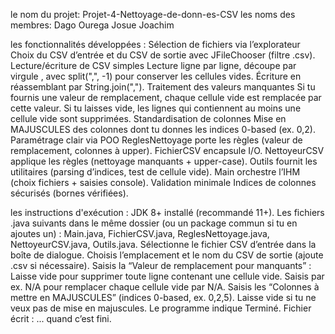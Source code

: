  le nom du projet:  Projet-4-Nettoyage-de-donn-es-CSV
les noms des membres: Dago Ourega
                      Josue Joachim



                      
les fonctionnalités développées : 
          Sélection de fichiers via l’explorateur
          Choix du CSV d’entrée et du CSV de sortie avec JFileChooser (filtre .csv).
          Lecture/écriture de CSV simples
          Lecture ligne par ligne, découpe par virgule , avec split(",", -1) pour conserver les cellules vides.
          Écriture en réassemblant par String.join(",").
          Traitement des valeurs manquantes
          Si tu fournis une valeur de remplacement, chaque cellule vide est remplacée par cette valeur.
          Si tu laisses vide, les lignes qui contiennent au moins une cellule vide sont supprimées.
          Standardisation de colonnes
          Mise en MAJUSCULES des colonnes dont tu donnes les indices 0-based (ex. 0,2).
          Paramétrage clair via POO
          ReglesNettoyage porte les règles (valeur de remplacement, colonnes à upper).
          FichierCSV encapsule I/O.
          NettoyeurCSV applique les règles (nettoyage manquants + upper-case).
          Outils fournit les utilitaires (parsing d’indices, test de cellule vide).
          Main orchestre l’IHM (choix fichiers + saisies console).
          Validation minimale
        Indices de colonnes sécurisés (bornes vérifiées).


les instructions d'exécution    :
                 JDK 8+ installé (recommandé 11+).
                Les fichiers .java suivants dans le même dossier (ou un package commun si tu en ajoutes un) :
                Main.java, FichierCSV.java, ReglesNettoyage.java, NettoyeurCSV.java, Outils.java.
                Sélectionne le fichier CSV d’entrée dans la boîte de dialogue.
                Choisis l’emplacement et le nom du CSV de sortie (ajoute .csv si nécessaire).
                Saisis la “Valeur de remplacement pour manquants” :
                Laisse vide pour supprimer toute ligne contenant une cellule vide.
                Saisis par ex. N/A pour remplacer chaque cellule vide par N/A.
                Saisis les “Colonnes à mettre en MAJUSCULES” (indices 0-based, ex. 0,2,5).
                Laisse vide si tu ne veux pas de mise en majuscules.
                Le programme indique Terminé. Fichier écrit : ... quand c’est fini.
